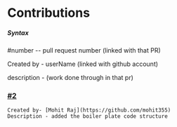 # Contributions

##### Syntax 
#number  -- pull request number (linked with that PR)

Created by  - userName (linked with github account)

description - (work done through in that pr)



### [#2](https://github.com/Sonakshi1901/moviemix/pull/2)
    Created by- [Mohit Raj](https://github.com/mohit355)
    Description - added the boiler plate code structure
